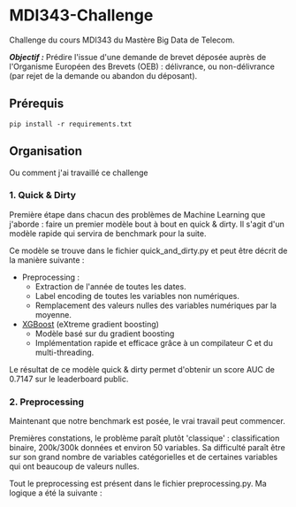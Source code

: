 # MDI343-Challenge
Challenge du cours MDI343 du Mastère Big Data de Telecom.

***Objectif :*** Prédire l'issue d'une demande de brevet déposée auprès de l'Organisme Européen des Brevets (OEB) : délivrance, ou non-délivrance (par rejet de la demande ou abandon du déposant).

## Prérequis
```
pip install -r requirements.txt
```

## Organisation
Ou comment j'ai travaillé ce challenge
### 1. Quick & Dirty
Première étape dans chacun des problèmes de Machine Learning que j'aborde : faire un premier modèle bout à bout en quick & dirty.
Il s'agit d'un modèle rapide qui servira de benchmark pour la suite.

Ce modèle se trouve dans le fichier quick_and_dirty.py et peut être décrit de la manière suivante :
* Preprocessing :
    * Extraction de l'année de toutes les dates.
    * Label encoding de toutes les variables non numériques.
    * Remplacement des valeurs nulles des variables numériques par la moyenne.
* [XGBoost](https://xgboost.readthedocs.org/en/latest/) (eXtreme gradient boosting)
    * Modèle basé sur du gradient boosting
    * Implémentation rapide et efficace grâce à un compilateur C et du multi-threading.

Le résultat de ce modèle quick & dirty permet d'obtenir un score AUC de 0.7147 sur le leaderboard public.


### 2. Preprocessing
Maintenant que notre benchmark est posée, le vrai travail peut commencer.

Premières constations, le problème paraît plutôt 'classique' : classification binaire, 200k/300k données et environ 50 variables.
Sa difficulté paraît être sur son grand nombre de variables catégorielles et de certaines variables qui ont beaucoup de valeurs nulles.

Tout le preprocessing est présent dans le fichier preprocessing.py. Ma logique a été la suivante :

